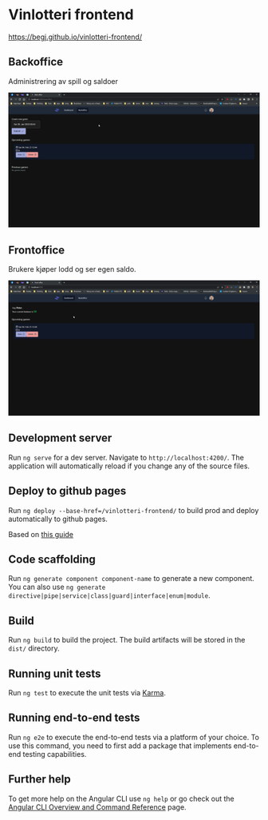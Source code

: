 # Vinlotteri frontend

<https://begj.github.io/vinlotteri-frontend/>

## Backoffice

Administrering av spill og saldoer

![backoffice](./example/backoffice.png)

## Frontoffice

Brukere kjøper lodd og ser egen saldo.

![backoffice](./example/frontoffice.png)

## Development server

Run `ng serve` for a dev server. Navigate to `http://localhost:4200/`. The application will automatically reload if you change any of the source files.

## Deploy to github pages

Run `ng deploy --base-href=/vinlotteri-frontend/` to build prod and deploy automatically to github pages.

Based on [this guide](https://www.syncfusion.com/blogs/post/easy-steps-to-host-an-angular-app-in-github-pages.aspx)

## Code scaffolding

Run `ng generate component component-name` to generate a new component. You can also use `ng generate directive|pipe|service|class|guard|interface|enum|module`.

## Build

Run `ng build` to build the project. The build artifacts will be stored in the `dist/` directory.

## Running unit tests

Run `ng test` to execute the unit tests via [Karma](https://karma-runner.github.io).

## Running end-to-end tests

Run `ng e2e` to execute the end-to-end tests via a platform of your choice. To use this command, you need to first add a package that implements end-to-end testing capabilities.

## Further help

To get more help on the Angular CLI use `ng help` or go check out the [Angular CLI Overview and Command Reference](https://angular.io/cli) page.
